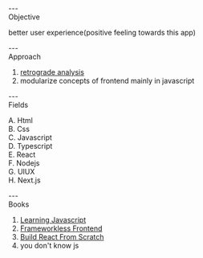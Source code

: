 ---\
Objective


better user experience(positive feeling towards this app)



---\
Approach


1. [retrograde analysis](https://www.youtube.com/watch?v=v34NqCbAA1c&ab_channel=TED-Ed)
2. modularize concepts of frontend mainly in javascript



---\
Fields


A. Html\
B. Css\
C. Javascript\
D. Typescript\
E. React\
F. Nodejs\
G. UIUX\
H. Next.js


---\
Books


1. [Learning Javascript](https://github.com/Doohwancho/javascript)
2. [Frameworkless Frontend](https://github.com/Doohwancho/javascript)
3. [Build React From Scratch](https://github.com/Doohwancho/javascript/tree/main/react-from-scratch)
4. you don't know js

